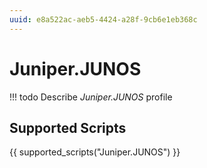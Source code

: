 ```yaml
---
uuid: e8a522ac-aeb5-4424-a28f-9cb6e1eb368c
---
```



# Juniper.JUNOS


<!-- prettier-ignore -->
!!! todo
    Describe *Juniper.JUNOS* profile

## Supported Scripts

{{ supported_scripts("Juniper.JUNOS") }}
